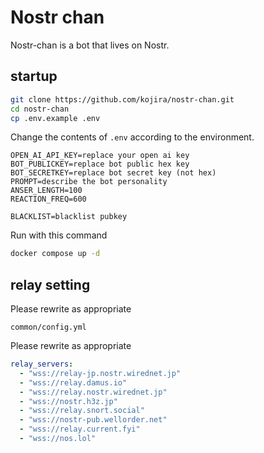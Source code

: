 # Nostr chan

Nostr-chan is a bot that lives on Nostr.

## startup

```sh
git clone https://github.com/kojira/nostr-chan.git
cd nostr-chan
cp .env.example .env
```

Change the contents of `.env` according to the environment.
```
OPEN_AI_API_KEY=replace your open ai key
BOT_PUBLICKEY=replace bot public hex key
BOT_SECRETKEY=replace bot secret key (not hex)
PROMPT=describe the bot personality
ANSER_LENGTH=100
REACTION_FREQ=600

BLACKLIST=blacklist pubkey
```

Run with this command

```sh
docker compose up -d
```

## relay setting

Please rewrite as appropriate

`common/config.yml`

Please rewrite as appropriate

```yml
relay_servers:
  - "wss://relay-jp.nostr.wirednet.jp"
  - "wss://relay.damus.io"
  - "wss://relay.nostr.wirednet.jp"
  - "wss://nostr.h3z.jp"
  - "wss://relay.snort.social"
  - "wss://nostr-pub.wellorder.net"
  - "wss://relay.current.fyi"
  - "wss://nos.lol"
```
